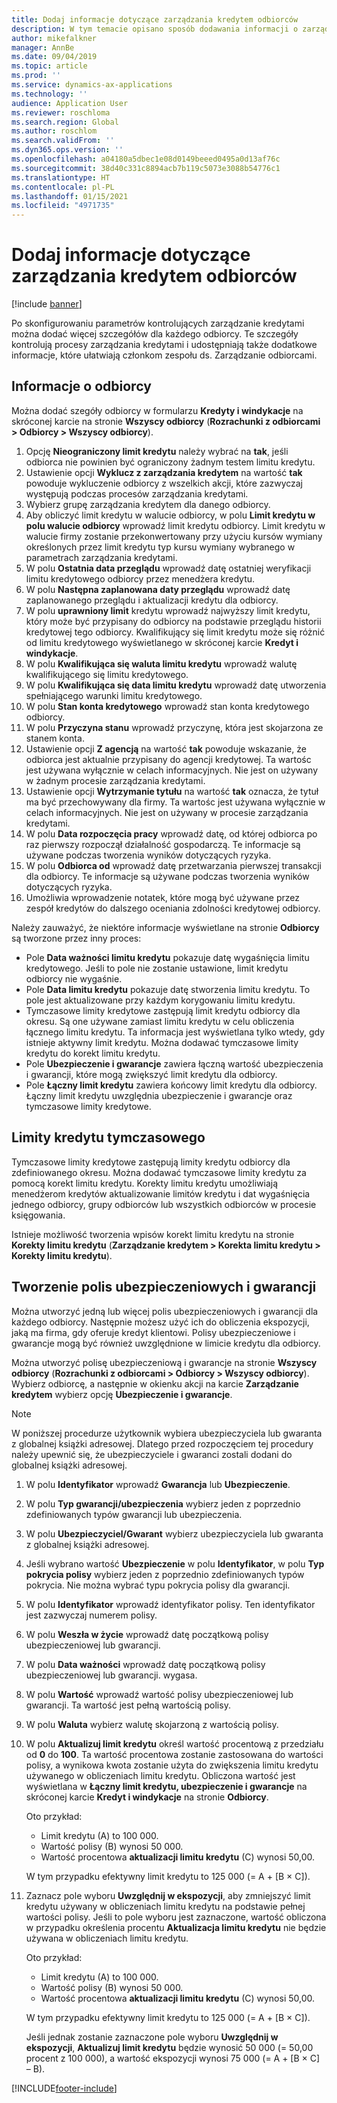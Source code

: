 ```yaml
---
title: Dodaj informacje dotyczące zarządzania kredytem odbiorców
description: W tym temacie opisano sposób dodawania informacji o zarządzaniu kredytami dla odbiorcy.
author: mikefalkner
manager: AnnBe
ms.date: 09/04/2019
ms.topic: article
ms.prod: ''
ms.service: dynamics-ax-applications
ms.technology: ''
audience: Application User
ms.reviewer: roschloma
ms.search.region: Global
ms.author: roschlom
ms.search.validFrom: ''
ms.dyn365.ops.version: ''
ms.openlocfilehash: a04180a5dbec1e08d0149beeed0495a0d13af76c
ms.sourcegitcommit: 38d40c331c8894acb7b119c5073e3088b54776c1
ms.translationtype: HT
ms.contentlocale: pl-PL
ms.lasthandoff: 01/15/2021
ms.locfileid: "4971735"
---
```

# <a name="add-credit-management-information-for-customers"></a>Dodaj informacje dotyczące zarządzania kredytem odbiorców

[!include [banner](../includes/banner.md)]

Po skonfigurowaniu parametrów kontrolujących zarządzanie kredytami można dodać więcej szczegółów dla każdego odbiorcy. Te szczegóły kontrolują procesy zarządzania kredytami i udostępniają także dodatkowe informacje, które ułatwiają członkom zespołu ds. Zarządzanie odbiorcami.

## <a name="customer-information"></a>Informacje o odbiorcy

Można dodać szegóły odbiorcy w formularzu **Kredyty i windykacje** na skróconej karcie na stronie **Wszyscy odbiorcy** (**Rozrachunki z odbiorcami \> Odbiorcy \> Wszyscy odbiorcy**).

1. Opcję **Nieograniczony limit kredytu** należy wybrać na **tak**, jeśli odbiorca nie powinien być ograniczony żadnym testem limitu kredytu.
2. Ustawienie opcji **Wyklucz z zarządzania kredytem** na wartość **tak** powoduje wykluczenie odbiorcy z wszelkich akcji, które zazwyczaj występują podczas procesów zarządzania kredytami.
3. Wybierz grupę zarządzania kredytem dla danego odbiorcy.
4. Aby obliczyć limit kredytu w walucie odbiorcy, w polu **Limit kredytu w polu walucie odbiorcy** wprowadź limit kredytu odbiorcy. Limit kredytu w walucie firmy zostanie przekonwertowany przy użyciu kursów wymiany określonych przez limit kredytu typ kursu wymiany wybranego w parametrach zarządzania kredytami.
5. W polu **Ostatnia data przeglądu** wprowadź datę ostatniej weryfikacji limitu kredytowego odbiorcy przez menedżera kredytu.
6. W polu **Następna zaplanowana daty przeglądu** wprowadź datę zaplanowanego przeglądu i aktualizacji kredytu dla odbiorcy.
7. W polu **uprawniony limit** kredytu wprowadź najwyższy limit kredytu, który może być przypisany do odbiorcy na podstawie przeglądu historii kredytowej tego odbiorcy. Kwalifikujący się limit kredytu może się różnić od limitu kredytowego wyświetlanego w skróconej karcie **Kredyt i windykacje**.
8. W polu **Kwalifikująca się waluta limitu kredytu** wprowadź walutę kwalifikującego się limitu kredytowego.
9. W polu **Kwalifikująca się data limitu kredytu** wprowadź datę utworzenia spełniającego warunki limitu kredytowego.
10. W polu **Stan konta kredytowego** wprowadź stan konta kredytowego odbiorcy.
11. W polu **Przyczyna stanu** wprowadź przyczynę, która jest skojarzona ze stanem konta.
12. Ustawienie opcji **Z agencją** na wartość **tak** powoduje wskazanie, że odbiorca jest aktualnie przypisany do agencji kredytowej. Ta wartośc jest używana wyłącznie w celach informacyjnych. Nie jest on używany w żadnym procesie zarządzania kredytami.
13. Ustawienie opcji **Wytrzymanie tytułu** na wartość **tak** oznacza, że tytuł ma być przechowywany dla firmy. Ta wartośc jest używana wyłącznie w celach informacyjnych. Nie jest on używany w procesie zarządzania kredytami.
14. W polu **Data rozpoczęcia pracy** wprowadź datę, od której odbiorca po raz pierwszy rozpoczął działalność gospodarczą. Te informacje są używane podczas tworzenia wyników dotyczących ryzyka.
15. W polu **Odbiorca od** wprowadź datę przetwarzania pierwszej transakcji dla odbiorcy. Te informacje są używane podczas tworzenia wyników dotyczących ryzyka.
16. Umożliwia wprowadzenie notatek, które mogą być używane przez zespół kredytów do dalszego oceniania zdolności kredytowej odbiorcy.

Należy zauważyć, że niektóre informacje wyświetlane na stronie **Odbiorcy** są tworzone przez inny proces:

- Pole **Data ważności limitu kredytu** pokazuje datę wygaśnięcia limitu kredytowego. Jeśli to pole nie zostanie ustawione, limit kredytu odbiorcy nie wygaśnie.
- Pole **Data limitu kredytu** pokazuje datę stworzenia limitu kredytu. To pole jest aktualizowane przy każdym korygowaniu limitu kredytu.
- Tymczasowe limity kredytowe zastępują limit kredytu odbiorcy dla okresu. Są one używane zamiast limitu kredytu w celu obliczenia łącznego limitu kredytu. Ta informacja jest wyświetlana tylko wtedy, gdy istnieje aktywny limit kredytu. Można dodawać tymczasowe limity kredytu do korekt limitu kredytu.
- Pole **Ubezpieczenie i gwarancje** zawiera łączną wartość ubezpieczenia i gwarancji, które mogą zwiększyć limit kredytu dla odbiorcy.
- Pole **Łączny limit kredytu** zawiera końcowy limit kredytu dla odbiorcy. Łączny limit kredytu uwzględnia ubezpieczenie i gwarancje oraz tymczasowe limity kredytowe.

## <a name="temporary-credit-limits"></a>Limity kredytu tymczasowego

Tymczasowe limity kredytowe zastępują limity kredytu odbiorcy dla zdefiniowanego okresu. Można dodawać tymczasowe limity kredytu za pomocą korekt limitu kredytu. Korekty limitu kredytu umożliwiają menedżerom kredytów aktualizowanie limitów kredytu i dat wygaśnięcia jednego odbiorcy, grupy odbiorców lub wszystkich odbiorców w procesie księgowania.

Istnieje możliwość tworzenia wpisów korekt limitu kredytu na stronie **Korekty limitu kredytu** (**Zarządzanie kredytem \> Korekta limitu kredytu \> Korekty limitu kredytu**).

## <a name="create-insurance-policies-and-guarantees"></a>Tworzenie polis ubezpieczeniowych i gwarancji

Można utworzyć jedną lub więcej polis ubezpieczeniowych i gwarancji dla każdego odbiorcy. Następnie możesz użyć ich do obliczenia ekspozycji, jaką ma firma, gdy oferuje kredyt klientowi. Polisy ubezpieczeniowe i gwarancje mogą być również uwzględnione w limicie kredytu dla odbiorcy.

Można utworzyć polisę ubezpieczeniową i gwarancje na stronie **Wszyscy odbiorcy** (**Rozrachunki z odbiorcami \> Odbiorcy \> Wszyscy odbiorcy**). Wybierz odbiorcę, a następnie w okienku akcji na karcie **Zarządzanie kredytem** wybierz opcję **Ubezpieczenie i gwarancje**.

> [!NOTE]
> W poniższej procedurze użytkownik wybiera ubezpieczyciela lub gwaranta z globalnej książki adresowej. Dlatego przed rozpoczęciem tej procedury należy upewnić się, że ubezpieczyciele i gwaranci zostali dodani do globalnej książki adresowej.

1. W polu **Identyfikator** wprowadź **Gwarancja** lub **Ubezpieczenie**.
2. W polu **Typ gwarancji/ubezpieczenia** wybierz jeden z poprzednio zdefiniowanych typów gwarancji lub ubezpieczenia.
3. W polu **Ubezpieczyciel/Gwarant** wybierz ubezpieczyciela lub gwaranta z globalnej książki adresowej. 
4. Jeśli wybrano wartość **Ubezpieczenie** w polu **Identyfikator**, w polu **Typ pokrycia polisy** wybierz jeden z poprzednio zdefiniowanych typów pokrycia. Nie można wybrać typu pokrycia polisy dla gwarancji.
5. W polu **Identyfikator** wprowadź identyfikator polisy. Ten identyfikator jest zazwyczaj numerem polisy.
6. W polu **Weszła w życie** wprowadź datę początkową polisy ubezpieczeniowej lub gwarancji.
7. W polu **Data ważności** wprowadź datę początkową polisy ubezpieczeniowej lub gwarancji. wygasa.
8. W polu **Wartość** wprowadź wartość polisy ubezpieczeniowej lub gwarancji. Ta wartość jest pełną wartością polisy.
9. W polu **Waluta** wybierz walutę skojarzoną z wartością polisy. 
10. W polu **Aktualizuj limit kredytu** określ wartość procentową z przedziału od **0** do **100**. Ta wartość procentowa zostanie zastosowana do wartości polisy, a wynikowa kwota zostanie użyta do zwiększenia limitu kredytu używanego w obliczeniach limitu kredytu. Obliczona wartość jest wyświetlana w **Łączny limit kredytu, ubezpieczenie i gwarancje** na skróconej karcie **Kredyt i windykacje** na stronie **Odbiorcy**.

    Oto przykład:

    - Limit kredytu (A) to 100 000.
    - Wartość polisy (B) wynosi 50 000.
    - Wartość procentowa **aktualizacji limitu kredytu** (C) wynosi 50,00.
    
    W tym przypadku efektywny limit kredytu to 125 000 (= A + \[B × C\]).

11. Zaznacz pole wyboru **Uwzględnij w ekspozycji**, aby zmniejszyć limit kredytu używany w obliczeniach limitu kredytu na podstawie pełnej wartości polisy. Jeśli to pole wyboru jest zaznaczone, wartość obliczona w przypadku określenia procentu **Aktualizacja limitu kredytu** nie będzie używana w obliczeniach limitu kredytu.

    Oto przykład:

    - Limit kredytu (A) to 100 000.
    - Wartość polisy (B) wynosi 50 000.
    - Wartość procentowa **aktualizacji limitu kredytu** (C) wynosi 50,00.

    W tym przypadku efektywny limit kredytu to 125 000 (= A + \[B × C\]).
    
    Jeśli jednak zostanie zaznaczone pole wyboru **Uwzględnij w ekspozycji**, **Aktualizuj limit kredytu** będzie wynosić 50 000 (= 50,00 procent z 100 000), a wartość ekspozycji wynosi 75 000 (= A + \[B × C\] – B).


[!INCLUDE[footer-include](../../includes/footer-banner.md)]